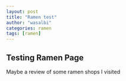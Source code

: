 ```yaml
---
layout: post
title: "Ramen test"
author: "wasalbi"
categories: ramen
tags: [ramen]
---
```


## Testing Ramen Page

Maybe a review of some ramen shops I visited

